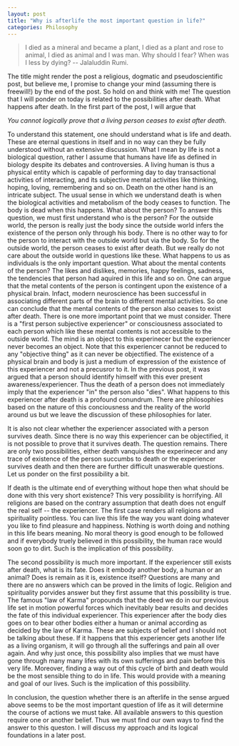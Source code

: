 ```yaml
---
layout: post
title: "Why is afterlife the most important question in life?"
categories: Philosophy
---
```

> I died as a mineral and became a plant, I died as a plant and rose to animal, I died as animal and I was man. Why should I fear? When was I less by dying? -- Jalaluddin Rumi.

The title might render the post a religious, dogmatic and pseudoscientific post, but believe me, I promise to change your mind (assuming there is freewill!) by the end of the post. So hold on and think with me! The question that I will ponder on today is related to the possibilities after death. What happens after death. In the first part of the post, I will argue that 

_You cannot logically prove that a living person ceases to exist after death._

To understand this statement, one should understand what is life and death. These are eternal questions in itself and in no way can they be fully understood without an extensive discussion. What I mean by life is not a biological question, rather I assume that humans have life as defined in biology despite its debates and controversies. A living human is thus a physical entity which is capable of performing day to day transactional activities of interacting, and its subjective mental activities like thinking, hoping, loving, remembering and so on. Death on the other hand is an intricate subject. The usual sense in which we understand death is when the biological activities and metabolism of the body ceases to function. The body is dead when this happens. What about the person? To answer this question, we must first understand who is the person? For the outside world, the person is really just the body since the outside world infers the existence of the person only through his body. There is no other way to for the person to interact with the outside world but via the body. So for the outside world, the person ceases to exist after death. But we really do not care about the outside world in questions like these. What happens to us as individuals is the only important question. What about the mental contents of the person? The likes and dislikes, memories, happy feelings, sadness, the tendencies that person had aquired in this life and so on. One can argue that the metal contents of the person is contingent upon the existence of a physical brain. Infact, modern neuroscience has been successful in associating different parts of the brain to different mental activities. So one can conclude that the mental contents of the person also ceases to exist after death. There is one more important point that we must consider. There is a "first person subjective experiencer" or consciousness associated to each person which like these mental contents is not accessible to the outside world. The mind is an object to this experinecer but the experiencer never becomes an object. Note that this experiencer cannot be reduced to any "objective thing" as it can never be objectified. The existence of a physical brain and body is just a medium of expression of the existence of this experiencer and not a precusror to it. In the previous post, it was argued that a person should identify himself with this ever present awareness/experiencer. Thus the death of a person does not immediately imply that the experiencer "in" the person also "dies". What happens to this experiencer after death is a profound conundrum. There are philosophies based on the nature of this conciousness and the reality of the world around us but we leave the discussion of these philosophies for later.

It is also not clear whether the experiencer associated with a person survives death. Since there is no way this experiencer can be objectified, it is not possible to prove that it survives death. The question remains. There are only two possibilities, either death vanquishes the experinecer and any trace of existence of the person succumbs to death or the experiencer survives death and then there are further difficult unaswerable questions. Let us ponder on the first possibility a bit. 

If death is the ultimate end of everything without hope then what should be done with this very short existence? This very possibility is horrifying. All religions are based on the contrary assumption that death does not engulf the real self -- the experiencer. The first case renders all religions and spirituality pointless. You can live this life the way you want doing whatever you like to find pleasure and happiness. Nothing is worth doing and nothing in this life bears meaning. No moral theory is good enough to be followed and if everybody truely believed in this possibility, the human race would soon go to dirt. Such is the implication of this possibility. 

The second possibility is much more important. If the experiencer still exists after death, what is its fate. Does it embody another body, a human or an animal? Does is remain as it is, existence itself? Questions are many and there are no answers which can be proved in the limits of logic. Religion and spirituality porvides answer but they first assume that this possibility is true. The famous "law of Karma" propounds that the deed we do in our previous life set in motion powerful forces which inevitably bear results and decides the fate of this individual experiencer. This experiencer after the body dies goes on to bear other bodies either a human or animal according as decided by the law of Karma. These are subjects of belief and I should not be talking about these. If it happens that this experiencer gets another life as a living organism, it will go through all the sufferings and pain all over again. And why just once, this possibility also implies that we must have gone through many many lifes with its own sufferings and pain before this very life. Moreover, finding a way out of this cycle of birth and death would be the most sensible thing to do in life. This would provide with a meaning and goal of our lives. Such is the implication of this possibility.

In conclusion, the question whether there is an afterlife in the sense argued above seems to be the most important question of life as it will determine the course of actions we must take. All available answers to this question require one or another belief. Thus we must find our own ways to find the answer to this queston. I will discuss my approach and its logical foundations in a later post.          
